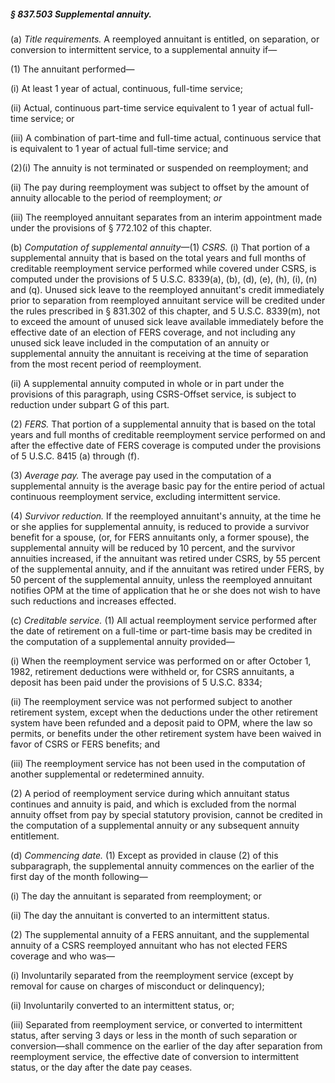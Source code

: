 ##### § 837.503 Supplemental annuity. #####

(a) *Title requirements.* A reemployed annuitant is entitled, on separation, or conversion to intermittent service, to a supplemental annuity if—

(1) The annuitant performed—

(i) At least 1 year of actual, continuous, full-time service;

(ii) Actual, continuous part-time service equivalent to 1 year of actual full-time service; or

(iii) A combination of part-time and full-time actual, continuous service that is equivalent to 1 year of actual full-time service; and

(2)(i) The annuity is not terminated or suspended on reemployment; and

(ii) The pay during reemployment was subject to offset by the amount of annuity allocable to the period of reemployment; *or*

(iii) The reemployed annuitant separates from an interim appointment made under the provisions of § 772.102 of this chapter.

(b) *Computation of supplemental annuity*—(1) *CSRS.* (i) That portion of a supplemental annuity that is based on the total years and full months of creditable reemployment service performed while covered under CSRS, is computed under the provisions of 5 U.S.C. 8339(a), (b), (d), (e), (h), (i), (n) and (q). Unused sick leave to the reemployed annuitant's credit immediately prior to separation from reemployed annuitant service will be credited under the rules prescribed in § 831.302 of this chapter, and 5 U.S.C. 8339(m), not to exceed the amount of unused sick leave available immediately before the effective date of an election of FERS coverage, and not including any unused sick leave included in the computation of an annuity or supplemental annuity the annuitant is receiving at the time of separation from the most recent period of reemployment.

(ii) A supplemental annuity computed in whole or in part under the provisions of this paragraph, using CSRS-Offset service, is subject to reduction under subpart G of this part.

(2) *FERS.* That portion of a supplemental annuity that is based on the total years and full months of creditable reemployment service performed on and after the effective date of FERS coverage is computed under the provisions of 5 U.S.C. 8415 (a) through (f).

(3) *Average pay.* The average pay used in the computation of a supplemental annuity is the average basic pay for the entire period of actual continuous reemployment service, excluding intermittent service.

(4) *Survivor reduction.* If the reemployed annuitant's annuity, at the time he or she applies for supplemental annuity, is reduced to provide a survivor benefit for a spouse, (or, for FERS annuitants only, a former spouse), the supplemental annuity will be reduced by 10 percent, and the survivor annuities increased, if the annuitant was retired under CSRS, by 55 percent of the supplemental annuity, and if the annuitant was retired under FERS, by 50 percent of the supplemental annuity, unless the reemployed annuitant notifies OPM at the time of application that he or she does not wish to have such reductions and increases effected.

(c) *Creditable service.* (1) All actual reemployment service performed after the date of retirement on a full-time or part-time basis may be credited in the computation of a supplemental annuity provided—

(i) When the reemployment service was performed on or after October 1, 1982, retirement deductions were withheld or, for CSRS annuitants, a deposit has been paid under the provisions of 5 U.S.C. 8334;

(ii) The reemployment service was not performed subject to another retirement system, except when the deductions under the other retirement system have been refunded and a deposit paid to OPM, where the law so permits, or benefits under the other retirement system have been waived in favor of CSRS or FERS benefits; and

(iii) The reemployment service has not been used in the computation of another supplemental or redetermined annuity.

(2) A period of reemployment service during which annuitant status continues and annuity is paid, and which is excluded from the normal annuity offset from pay by special statutory provision, cannot be credited in the computation of a supplemental annuity or any subsequent annuity entitlement.

(d) *Commencing date.* (1) Except as provided in clause (2) of this subparagraph, the supplemental annuity commences on the earlier of the first day of the month following—

(i) The day the annuitant is separated from reemployment; or

(ii) The day the annuitant is converted to an intermittent status.

(2) The supplemental annuity of a FERS annuitant, and the supplemental annuity of a CSRS reemployed annuitant who has not elected FERS coverage and who was—

(i) Involuntarily separated from the reemployment service (except by removal for cause on charges of misconduct or delinquency);

(ii) Involuntarily converted to an intermittent status, or;

(iii) Separated from reemployment service, or converted to intermittent status, after serving 3 days or less in the month of such separation or conversion—shall commence on the earlier of the day after separation from reemployment service, the effective date of conversion to intermittent status, or the day after the date pay ceases.